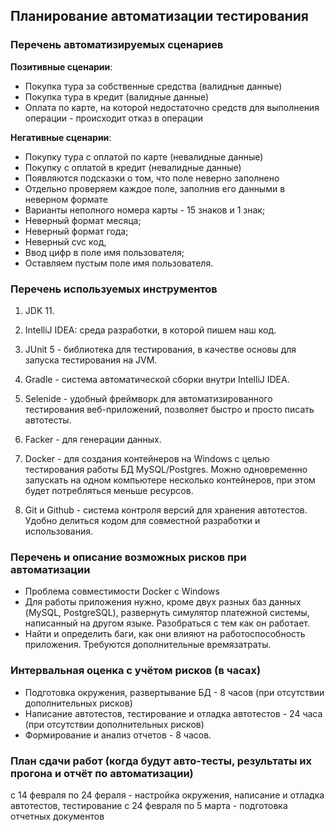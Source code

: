  ## Планирование автоматизации тестирования
### Перечень автоматизируемых сценариев

**Позитивные сценарии**:

- Покупка тура за собственные средства (валидные данные)
- Покупка тура в кредит (валидные данные)
- Оплата по карте, на которой недостаточно средств для выполнения операции - происходит отказ в операции


**Негативные сценарии**:

- Покупку тура с оплатой по карте (невалидные данные)
- Покупку с оплатой в кредит (невалидные данные)
- Появляются подсказки о том, что поле неверно заполнено
- Отдельно проверяем каждое поле, заполнив его данными в неверном формате
- Варианты неполного номера карты - 15 знаков и 1 знак;
- Неверный формат месяца;
- Неверный формат года;
- Неверный cvc код,
- Ввод цифр в поле имя пользователя;
- Оставляем пустым поле имя пользователя.

### Перечень используемых инструментов
1. JDK 11.

2. IntelliJ IDEA: среда разработки, в которой пишем наш код.

3. JUnit 5 - библиотека для тестирования, в качестве основы для запуска тестирования на JVM. 

4. Gradle - система автоматической сборки внутри IntelliJ IDEA. 

5. Selenide - удобный фреймворк для автоматизированного тестирования веб-приложений, позволяет быстро и просто писать автотесты.

6. Facker - для генерации данных.

7. Docker - для создания контейнеров на Windows с целью тестирования работы БД MySQL/Postgres. Можно одновременно запускать на одном компьютере несколько контейнеров, при этом будет потребляться меньше ресурсов.

8. Git и Github - система контроля версий для хранения автотестов. Удобно делиться кодом для совместной разработки и использования.

### Перечень и описание возможных рисков при автоматизации

- Проблема совместимости Docker с Windows
- Для работы приложения нужно, кроме двух разных баз данных (MySQL, PostgreSQL), развернуть симулятор платежной системы, написанный на другом языке. Разобраться с тем как он работает.
- Найти и определить баги, как они влияют на работоспособность приложения. Требуются дополнительные времязатраты.

### Интервальная оценка с учётом рисков (в часах)

- Подготовка окружения, развертывание БД - 8 часов (при отсутствии дополнительных рисков)
- Написание автотестов, тестирование и отладка автотестов - 24 часа (при отсутствии дополнительных рисков)
- Формирование и анализ отчетов - 8 часов.

### План сдачи работ (когда будут авто-тесты, результаты их прогона и отчёт по автоматизации)
с 14 февраля по 24 фераля - настройка окружения, написание и отладка автотестов, тестирование
с 24 февраля по 5 марта - подготовка отчетных документов